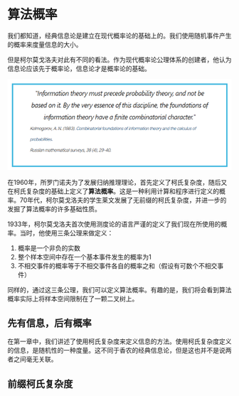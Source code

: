 # 算法概率

我们都知道，经典信息论是建立在现代概率论的基础上的。我们使用随机事件产生的概率来度量信息的大小。

但是柯尔莫戈洛夫对此有不同的看法。作为现代概率论公理体系的创建者，他认为信息论应该先于概率论，信息论才是概率论的基础。

![alt text](image-1.png)

在1960年，所罗门诺夫为了发展归纳推理理论，首先定义了柯氏复杂度，随后又在柯氏复杂度的基础上定义了**算法概率**。这是一种利用计算和程序进行定义的概率。70年代，柯尔莫戈洛夫的学生莱文发展了无前缀的柯氏复杂度，并进一步的发掘了算法概率的许多基础性质。

<!-- 这些成果向我们展示了如何站在算法的角度，以信息为媒介去思考概率一词的内涵。 -->

1933年，柯尔莫戈洛夫首次使用测度论的语言严谨的定义了我们现在所使用的概率。当时，他使用三条公理来做定义：
1. 概率是一个非负的实数
2. 整个样本空间中存在一个基本事件发生的概率为1
3. 不相交事件的概率等于不相交事件各自的概率之和（假设有可数个不相交事件）

同样的，通过这三条公理，我们可以定义算法概率。有趣的是，我们将会看到算法概率实际上将样本空间限制在了一颗二叉树上。

## 先有信息，后有概率

在第一章中，我们讲述了使用柯氏复杂度来定义信息的方法。使用柯氏复杂度定义的信息，是随机性的一种度量。这不同于香农的经典信息论，但是这也并不是说两者之间毫无关联。




<!-- 
一般来说，定义一个概率需要两个要素：
1.  -->



## 前缀柯氏复杂度







